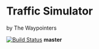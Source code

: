 # Traffic Simulator
by The Waypointers

[![Build Status](https://travis-ci.org/TheWaypointers/TrafficSimulator.svg?branch=master)](https://travis-ci.org/TheWaypointers/TrafficSimulator) **master**
